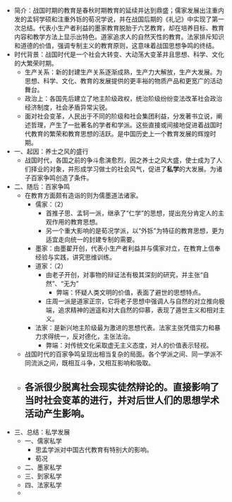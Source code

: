 - 简介：战国时期的教育是春秋时期教育的延续并达到鼎盛；儒家发展出注重内发的孟轲学硕和注重外铄的荀况学说，并在战国后期的《礼记》中实现了第一次总结。代表小生产者利益的墨家教育脱胎于六艺教育，却在培养目标、教育内容和教学方法上显示出特色。道家追求人的自然天性的教育。法家排斥知识和道德的价值，强调专制主义的教育原则，这意味着战国思想争鸣的终结。
- 时代背景：战国时代是一个社会大转变、大动荡大变革并且思想、科学、文化的大繁荣时期。
	- 生产关系：新的封建生产关系逐渐成熟，生产力大解放，生产大发展。为思想、科学、文化、教育的发展提供的更丰裕的物质产品和更宽广的活动舞台。
	- 政治上：各国先后建立了地主阶级政权，统治阶级纷纷变法改革社会政治经济制度，社会矛盾异常尖锐。
	- 面对社会变革，人民出于不同的阶级和社会集团利益，分发著书立说，阐述哲理，产生了一批著名的学者和学派。这些直接或间接地促进着战国时代教育的繁荣和教育思想的活跃。是中国历史上一个教育发展的辉煌时期。
- 一、起因：养士之风的盛行
	- 战国时代，各国之前的争斗愈演愈烈，因之养士之风大盛，使士成为了人们择业的对象，并形成学习做士的社会风气，促进了**私学**的大发展。为诸子百家争鸣创造了条件。
- 二、随后：百家争鸣
	- 在教育方面颇有造诣的则为儒墨道法诸家。
		- 儒家：（2）
			- 首推子思、孟轲一派，继承了“仁学”的思想，提出充分肯定人的主观作用的教育思想。
			- 另一个重大影响的是荀况学派，以“外铄”为特征的教育思想，更为适宜走向统一的封建专制的需要。
		- 墨家：由墨翟开创，代表小生产者利益并与儒家对立，在教育上信奉经验与实践，讲究思维训练。
		- 道家：（2）
			- 由老子开创，对事物的辩证法有极其深刻的研究，并主张“自然”、“无为”
				- 弊端：怀疑人类文明的价值，表面了避世的思想特点。
			- 庄周一派是道家正宗，它将老子思想中强调人与自然的对立推向极端，追求精神的逍遥和对大自然的仰慕，表现了遁世主义和相对主义。
		- 法家：是新兴地主阶级最为激进的思想代表。法家主张凭借实力和暴力求得统一，反对德化，主张法治。
			- 弊端：对传统文化采取虚无主义态度，对人的价值表示轻视。
	- 战国时代的百家争鸣呈现出相当复杂的局面。各个学派之间、同一学派不同流派之间，既相互斗争，又相互影响和吸取。
	- 各派很少脱离社会现实徒然辩论的。直接影响了当时社会变革的进行，并对后世人们的思想学术活动产生影响。
		-
- 三、总结：私学发展
	- 一、儒家私学
		- 思孟学派对中国古代教育有特别大的影响。
		- 荀况
	- 二、墨家私学
	- 三、到家私学
	- 四、法家私学
	-